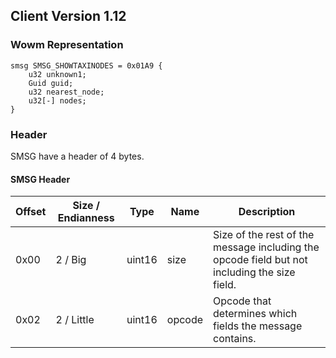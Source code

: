 ## Client Version 1.12

### Wowm Representation
```rust,ignore
smsg SMSG_SHOWTAXINODES = 0x01A9 {
    u32 unknown1;    
    Guid guid;    
    u32 nearest_node;    
    u32[-] nodes;    
}

```
### Header
SMSG have a header of 4 bytes.

#### SMSG Header
| Offset | Size / Endianness | Type   | Name   | Description |
| ------ | ----------------- | ------ | ------ | ----------- |
| 0x00   | 2 / Big           | uint16 | size   | Size of the rest of the message including the opcode field but not including the size field.|
| 0x02   | 2 / Little        | uint16 | opcode | Opcode that determines which fields the message contains.|
